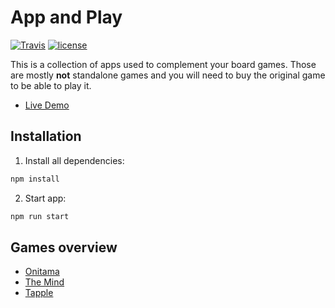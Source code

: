 # App and Play

[![Travis](https://img.shields.io/travis/darekkay/app-and-play.svg?style=flat-square)](https://travis-ci.org/darekkay/app-and-play) [![license](https://img.shields.io/github/license/darekkay/app-and-play.svg?style=flat-square)](https://github.com/darekkay/app-and-play/blob/master/LICENSE)

This is a collection of apps used to complement your board games. Those are mostly **not** standalone games and you will need to buy the original game to be able to play it.

- [Live Demo](https://darekkay.com/app-and-play/#/)

## Installation

1. Install all dependencies:

```bash
npm install
```

2. Start app:

```bash
npm run start
```

## Games overview

- [Onitama](https://boardgamegeek.com/boardgame/160477/onitama)
- [The Mind](https://boardgamegeek.com/boardgame/244992/mind)
- [Tapple](https://boardgamegeek.com/boardgame/129556/tapple)
